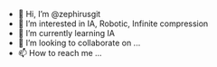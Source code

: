 - 👋 Hi, I’m @zephirusgit
- 👀 I’m interested in IA, Robotic, Infinite compression
- 🌱 I’m currently learning IA
- 💞️ I’m looking to collaborate on ...
- 📫 How to reach me ...

<!---
zephirusgit/zephirusgit is a ✨ special ✨ repository because its `README.md` (this file) appears on your GitHub profile.
You can click the Preview link to take a look at your changes.
--->
